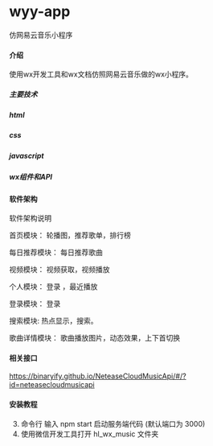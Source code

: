 # wyy-app
仿网易云音乐小程序

#### 介绍
使用wx开发工具和wx文档仿照网易云音乐做的wx小程序。

##### 主要技术 

##### html 

##### css 

##### javascript 

##### wx组件和API

#### 软件架构
软件架构说明

首页模块： 轮播图，推荐歌单，排行榜

每日推荐模块： 每日推荐歌曲

视频模块： 视频获取，视频播放

个人模块： 登录 ，最近播放

登录模块： 登录

搜索模块:    热点显示，搜索。

歌曲详情模块： 歌曲播放图片，动态效果，上下首切换

#### 相关接口
https://binaryify.github.io/NeteaseCloudMusicApi/#/?id=neteasecloudmusicapi

#### 安装教程
3.  命令行 输入 npm start 启动服务端代码 (默认端口为 3000)
4.  使用微信开发工具打开 hl_wx_music 文件夹
